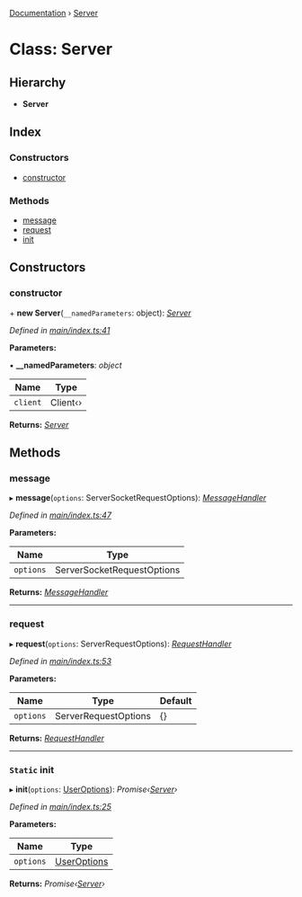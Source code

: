 [Documentation](../README.md) › [Server](server.md)

# Class: Server

## Hierarchy

* **Server**

## Index

### Constructors

* [constructor](server.md#constructor)

### Methods

* [message](server.md#message)
* [request](server.md#request)
* [init](server.md#static-init)

## Constructors

###  constructor

\+ **new Server**(`__namedParameters`: object): *[Server](server.md)*

*Defined in [main/index.ts:41](https://github.com/badbatch/graphql-box/blob/cfaf258/packages/server/src/main/index.ts#L41)*

**Parameters:**

▪ **__namedParameters**: *object*

Name | Type |
------ | ------ |
`client` | Client‹› |

**Returns:** *[Server](server.md)*

## Methods

###  message

▸ **message**(`options`: ServerSocketRequestOptions): *[MessageHandler](../README.md#messagehandler)*

*Defined in [main/index.ts:47](https://github.com/badbatch/graphql-box/blob/cfaf258/packages/server/src/main/index.ts#L47)*

**Parameters:**

Name | Type |
------ | ------ |
`options` | ServerSocketRequestOptions |

**Returns:** *[MessageHandler](../README.md#messagehandler)*

___

###  request

▸ **request**(`options`: ServerRequestOptions): *[RequestHandler](../README.md#requesthandler)*

*Defined in [main/index.ts:53](https://github.com/badbatch/graphql-box/blob/cfaf258/packages/server/src/main/index.ts#L53)*

**Parameters:**

Name | Type | Default |
------ | ------ | ------ |
`options` | ServerRequestOptions | {} |

**Returns:** *[RequestHandler](../README.md#requesthandler)*

___

### `Static` init

▸ **init**(`options`: [UserOptions](../interfaces/useroptions.md)): *Promise‹[Server](server.md)›*

*Defined in [main/index.ts:25](https://github.com/badbatch/graphql-box/blob/cfaf258/packages/server/src/main/index.ts#L25)*

**Parameters:**

Name | Type |
------ | ------ |
`options` | [UserOptions](../interfaces/useroptions.md) |

**Returns:** *Promise‹[Server](server.md)›*
